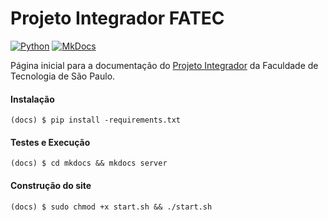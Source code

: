 # Projeto Integrador FATEC

[![Python](https://img.shields.io/badge/python-3.8-green)](https://www.python.org/)
[![MkDocs](https://img.shields.io/badge/mkdocs-1.1-green)](https://www.mkdocs.org/)

Página inicial para a documentação do [Projeto Integrador](https://github.com/ProjetoIntegradorADSFatec/projeto-integrador-ads-fatec) da Faculdade de Tecnologia de São Paulo.

#### Instalação

~~~shell
(docs) $ pip install -requirements.txt
~~~

#### Testes e Execução

~~~shell
(docs) $ cd mkdocs && mkdocs server
~~~

#### Construção do site
~~~shell
(docs) $ sudo chmod +x start.sh && ./start.sh
~~~

